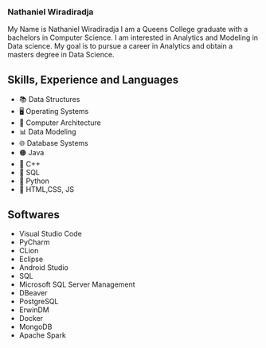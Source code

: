### Nathaniel Wiradiradja

My Name is Nathaniel Wiradiradja I am a Queens College graduate with a bachelors in Computer Science. I am interested in Analytics and Modeling in Data science. My goal is to pursue a career in Analytics and obtain a masters degree in Data Science.

## Skills, Experience and Languages
* 📚 Data Structures 
* 🖥️ Operating Systems
* 💾 Computer Architecture
* 📊 Data Modeling
* 🌐 Database Systems
* 🟠 Java
* 🔵 C++
* 🐬 SQL
* 🐍 Python
* 📃 HTML,CSS, JS

## Softwares
* Visual Studio Code
* PyCharm
* CLion
* Eclipse
* Android Studio
* SQL
* Microsoft SQL Server Management
* DBeaver
* PostgreSQL
* ErwinDM
* Docker
* MongoDB
* Apache Spark
